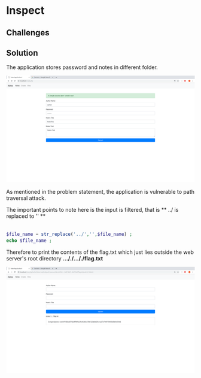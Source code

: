 # Inspect

## Challenges



## Solution



The application stores password and notes in different folder.

![](./Solution1.png)







As mentioned in the problem statement, the application is vulnerable to path traversal attack.

The important points to note here is the input is filtered, that is ** ../ is replaced to '' **

```php

$file_name = str_replace('../','',$file_name) ;
echo $file_name ;

```

Therefore to print the contents of the flag.txt which just lies outside the web server's root directory **..././..././flag.txt** 

![](./Solution2.png)